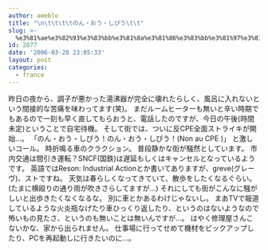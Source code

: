 ```yaml
---
author: ameblo
title: "\n\t\t\t\tのん・おう・しぴう\t\t"
slug: >-
  %e3%81%ae%e3%82%93%e3%83%bb%e3%81%8a%e3%81%86%e3%83%bb%e3%81%97%e3%81%b4%e3%81%86
id: 2877
date: '2006-03-28 23:05:33'
layout: post
categories:
  - france
---
```


昨日の夜から、調子が悪かった湯沸器が完全に壊れたらしく、風呂に入れないという間接的な苦痛を味わってます(笑)。 まだルームヒーターも無いと辛い時期でもあるので一刻も早く直してもらおうと、電話したのですが、今日の午後(時間未定)ということで自宅待機。 そして街では、ついに反CPE全面ストライキが開始…。 「のん・おう・しぴう！のん・おう・しぴう！(Non au CPE )」 と激しいコール。 時折鳴る車のクラクション。 普段静かな街が騒然としています。 市内交通は間引き運転？SNCF(国鉄)は遅延もしくはキャンセルとなっているようです。 英語ではReson: Industrial Actionとか書いてありますが、greve(グレーヴ)、ストですね。 天気は春らしくなってきていて、散歩をしたくなるぐらい。 (たまに横殴りの通り雨が吹きさらしてますが…) それにしても街がこんなに騒がしいと出歩きたくなくなるな。 別に車とかあるわけじゃないし。 まあTVで報道しているような火炎瓶なげたり車ひっくり返したり、というのはないようなので 怖いもの見たさ、というのも無いことは無いんですが…。 はやく修理屋さんこないかな、家から出られません。 仕事場に行ってせめて機材をピックアップしたり、PCを再起動しに行きたいのに…。